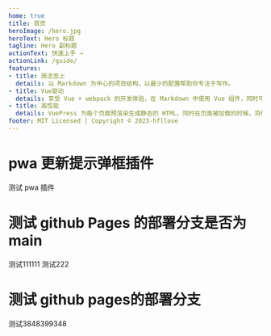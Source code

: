 ```yaml
---
home: true
title: 首页
heroImage: /hero.jpg
heroText: Hero 标题
tagline: Hero 副标题
actionText: 快速上手 →
actionLink: /guide/
features:
- title: 简洁至上
  details: 以 Markdown 为中心的项目结构，以最少的配置帮助你专注于写作。
- title: Vue驱动
  details: 享受 Vue + webpack 的开发体验，在 Markdown 中使用 Vue 组件，同时可以使用 Vue 来开发自定义主题。
- title: 高性能
  details: VuePress 为每个页面预渲染生成静态的 HTML，同时在页面被加载的时候，将作为 SPA 运行。
footer: MIT Licensed | Copyright © 2023-hfllove
---
```


# pwa 更新提示弹框插件
测试 pwa 插件

# 测试 github Pages 的部署分支是否为 main
测试111111
测试222
# 测试 github pages的部署分支
测试3848399348


